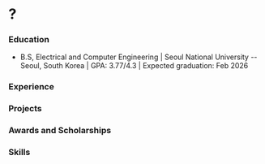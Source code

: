# ?

### Education
- B.S, Electrical and Computer Engineering | Seoul National University 
-- Seoul, South Korea | GPA: 3.77/4.3 | Expected graduation: Feb 2026

### Experience

### Projects

### Awards and Scholarships

### Skills
